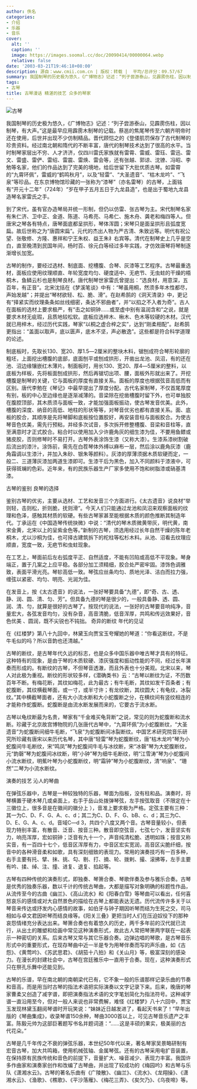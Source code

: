 ```yaml
---
author: 佚名
categories:
- 介绍
- 乐器
- 音乐
cover:
  alt: ''
  caption: ''
  image: https://images.soomal.cc/doc/20090414/00000064.webp
  relative: false
date: '2003-03-21T19:46:18+08:00'
description: 源自：www.cmii.com.cn | 版权：转载 |  平均/总评分：09.57/67
summary: 我国制琴的历史极为悠久，《广博物志》记述：“列子尝游泰山，见霹雳伤柱，因以制琴，有大声。”这是最早应用霹雳木制琴的记载。蔡邕的焦尾琴传至六朝齐明帝时还在使用，后世并出现不少仿制精品。晋代顾恺之的《�登偻肌罚�保存了古代制琴的珍贵资料。经过南北朝和隋代的不断丰富，唐代的制琴技术达到了很高的水平。
tags:
- 古琴
title: 古琴漫话 精湛的技艺 众多的琴家
---
```


![古琴](https://images.soomal.cc/doc/20090414/00000064.webp)

我国制琴的历史极为悠久，《广博物志》记述：“列子尝游泰山，见霹雳伤柱，因以制琴，有大声。”这是最早应用霹雳木制琴的记载。蔡邕的焦尾琴传至六朝齐明帝时还在使用，后世并出现不少仿制精品。晋代顾恺之的《登偻肌罚保存了古代制琴的珍贵资料。经过南北朝和隋代的不断丰富，唐代的制琴技术达到了很高的水平。当时制琴家层出不穷、人才济济，仅四川雷氏家族就有雷霄、雷威、雷珏、雷迅、雷文、雷盛、雷俨、雷绍、雷震、雷焕、雷会等，还有张越、郭谅、沈镣、冯昭、李勉等名家，他们的作品达到了完美的境地，给后世留下大批优质古琴。如雷霄的“九霄环佩”，雷威的“鹤鸣秋月”，以及“轻雷”、“大圣遗音”、“枯木龙吟”、“飞泉”等珍品。在东京博物馆珍藏的一张称为“漆琴”（亦名雷琴）的古琴，上面铭有“开元十二年”（724年）“岁在甲子五月五日于九龙县造”，也是出于蜀地九龙县造琴名家雷氏之手。





到了宋代，虽有官办造琴局并统一形制，但仍以仿雷、张古琴为主。宋代制琴名家有朱仁济、卫中正、金道、陈道、马希亮、马希仁、施木舟、龚老和梅四等人。但唐宋之琴各有特点，唐琴面底都呈拱形，琴体浑圆；宋琴只是面呈拱形且弧度宽扁。故后世称之为“唐圆宋扁”。元代的杰出人物为严古清、朱致远等。明代有祝公望、张敬修、方隆、惠祥和宁王朱权、益王朱礻右宾等。清代在制琴史上几乎是空白，直至晚清到民国年间，杨时百、徐元白等经过多年实践，才仿效唐琴将琴制逐渐增长加宽。





古琴的制作，要经过选材、制底面、挖槽腹、合琴、灰漆等工艺程序。古琴最重选材，面板应使用纹理顺直、年轮宽度均匀、硬度适中、无疤节、无虫蛀的干燥的梧桐木，鱼鳞云杉也是制琴良材。唐代制琴世家雷氏曾提出：“选良材，用意深，五百年，有正音”。北宋沈括在《梦溪笔谈》中有：“琴虽用桐，然须多年木性都尽，声始发越”；并提出“琴材欲轻、松、脆、滑”。在赵希鹄的《洞天清录》中，更记有“择紧实而纹理条条如丝线细密，条达不邪曲者”，并“以掐之不入者为奇”。古人在面板的选材上要求极严，有“击之如铜钟……或至虚中别有温润含和”之说，就是要求木材无疵瑕，且质地较松软。底板应选梓木、楸木、色木等较硬的木材。汉代就已用梓木，经过历代实践，琴家“以桐之虚合梓之实”，达到“刚柔相配”。赵希鹄更指出：“盖面以取声，底以匮声，底木不坚，声必散逸”。这些都是符合科学道理的论述。





制底板时，先取长130、宽20、厚1.5―2厘米的整块木料，锯刨成符合琴形轮廓的粗坯，上面挖出槽腹的底部，底面刨平或刨成拱形，开凿出龙池、凤沼，有的还在池、沼边缘镶嵌红木薄片。制面板时，用长130、宽20、厚4―5厘米的整料，以底板为样板，先将板面刨成拱形，然后再锯切出项、腰，面板外形就出来了。开挖槽腹是制琴的关键，它与面板的厚度有直接关系。面板的厚度也根据弦音高低而有区别。唐代李勉在《琴记》中最早提出了厚度分配。古代名家制琴，不仅首尾厚度有别，板的中心至边缘也是逐渐减薄的。音梁除在挖凿槽腹时留下外，也可单独胶在腹腔顶部，其木质须与面板一致，才能加强面板振动，使古琴发音优美。此外，槽腹的深度、纳音的高低、地柱的形状等等，对琴音优劣也都有直接关系。面、底板的胶合，其顺序是先将琴脚和底板按位置胶好，再安装音柱与面板胶合。为使古琴音色优美，需先行预粘，并经多次试音，多次拆开修整槽腹、音梁和音柱等，直至满意时才正式胶合。粘合时以使用加入少许鹿角灰的细生漆为佳，不要用鱼鳔或猪皮胶，否则修琴时不易打开。古琴外表涂饰生漆（又称大漆）。生漆系漆树割破后流出的漆汁。涂饰前，需先在白茬琴体外缚以麻布一层，然后涂以鹿角灰漆（鹿角霜调以生漆汁，并加入朱砂、银朱等颜料）。灰漆的厚薄须据木质软硬而定，一般二、三道薄灰漆加两道生漆即可。生漆干后为黑色，加入不同颜料于漆液中，可获得斑斓的色彩。近年来，有的民族乐器生产厂家多使用不饱和树脂漆或硝基清漆。





古琴的鉴别 良琴的选择





鉴别古琴的优劣，主要从选材、工艺和发音三个方面进行。《太古遗音》说良材“举则轻，击则松，折则脆，抚则滑”。今天人们只能通过龙池和凤沼来观察面板的纹理和色泽，感触其材质的软硬。有些古琴家甚至能根据木质的颜色推断其制造年代。丁承运在《中国造琴传统抉微》中说：“清代的琴木质微黄带灰，明代黄，南宋金黄，北宋以上的呈紫金色等。”新制的古琴，须选用经过长年自然干燥的陈年老桐木，尤以沙桐为佳，也可择古建筑拆下的柁柱等松杉木料。从池、沼看去纹理应顺直，宽度一致，无疤节和虫蛀现象。





在工艺上，琴面前后左右弧度平正、自然适度，不能有凹陷或高低不平现象。琴身端正，置于几案之上应平稳。各部分加工须精细，胶合处严密牢固。漆饰色调雅致，表面平滑光亮。琴轸高低一致。琴弦应丝条均匀、质地光泽、洁白而拉力强，缠弦以紧密、均匀、明亮、光润为佳。





在发音上，按《太古遗音》的说法，一张好琴要具备“九德”，即“奇、古、透、静、润、圆、清、匀、芳”。但具备九德的琴是很少的，一般具备静、透、圆、润、清、匀，就算是很好的古琴了。按现代的说法，一张好的古琴要音响纯净，音量宏大，各弦发音均匀，没有杂音，高音清脆，低音浑厚，共鸣和传远效果好，音色优美 、圆润，既不尖锐也不钝拙。 奇异的断纹 年代的见证





在《红楼梦》第八十九回中，林黛玉向贾宝玉夸耀她的琴道：“你看这断纹，不是牛毛似的吗？所以音韵也还清越。”





古琴的断纹，是古琴年代久远的标志，也是众多中国乐器中唯古琴才具有的特征。这种特有的现象，是由于琴的木质软硬、漆灰强度和振动性能的不同，经过长年演奏而形成的。有断纹的古琴，不但琴音透澈，而且外表也十分美观。北宋以来，琴人对此极为重视。断纹的形状较多样，《潜确类书》云：“古琴以断纹为证，不历数百年不断。有梅花断，其纹如梅花，此为最古；有牛毛断，其纹如发千百条者；有蛇腹断，其纹横截琴面，或一寸，或半寸许；有龙纹断，其纹圆大；有龟纹，冰裂纹。”其中横截琴面者，还有大小流水断和大小蛇腹断之分，在横纹间有竖纹相连的才能称作蛇腹断。蛇腹断是由流水断发展而来的，它要古于流水断。





古琴以龟纹断最为名贵，琴家有“千金难买龟背断”之说，常见的则为蛇腹断和流水断。珍藏于北京故宫博物院的几张唐代古琴中，“九霄环佩”为小蛇腹断纹，“大圣遗音”为蛇腹断间细牛毛断，“飞泉”为蛇腹断间冰裂断纹。中国艺术研究院音乐研究所珍藏有唐宋以来历代名琴，其中唐“轻雷”琴为蛇腹断纹，唐“枯木龙吟”琴为小蛇腹间牛毛断纹，宋“鸣凤”琴为蛇腹间牛毛与冰纹断，宋“冰磬”琴为大蛇腹断纹，元“韵磬”琴为蛇腹间冰纹断，明“小钟”琴为细牛毛断纹，明“江雪涛”琴为小蛇腹间小流水断纹，明蕉叶琴为小蛇腹断纹，明“霜钟”琴为小蛇腹断纹，清“响泉”、“珊然”二琴为小流水断纹。





演奏的技艺 沁人的琴曲





在弹弦乐器中，古琴是一种较独特的乐器，琴面为指板，没有柱和品。演奏时，将琴横置于硬木琴几或桌面上，右手于岳山处拨弹琴弦，左手按弦取音（不限定在十三徽位上，很多音是在徽间的徽分上 ），音准上要求极为严格。定弦主要有三种：其一为C、D、F、G、A、c、d；其二为C、D、F、G、bB、c、d；其三为C、D、E、G、A、c、d。音域C―d 3，共四个八度又两个音。古琴音量较小，但表现力特别丰富，有散音、泛音、按音三种。散音即空弦音，七弦七个，发音坚实有力，响亮浑厚，宏如铜钟；泛音有九十一个，声音纯清松脆、透明如珠；按音又称实音，有一百四十七个，低音区浑厚有力，中音区宏实宽润，高音区尖脆纤细，按音中的各种滑音柔和如歌，具有深刻细致的表现力。常用的演奏技巧有一百多种，右手主要有托、擘、抹、挑、勾、剔、打、摘、轮、拨剌、撮、滚拂等，左手主要有吟、揉、绰、注、撞、进复、退复、掐起等。





古琴有四种传统的演奏形式，即独奏、琴箫合奏、琴歌伴奏及参与雅乐合奏。古琴是优秀的独奏乐器，数以千计的传统古琴曲，大都是描写对象明确的标题性作品，从流传至今的古曲《幽兰》、《高山流水》和《阳春白雪》等琴曲可以看出，任何喜怒哀乐的感情或对大自然景色的描绘在古琴上都能表达无遗。历代流传许多关于以琴音来传达或抒发内心感情的故事，如伯牙与钟子期因听琴而结为生死之交，司马相如与卓文君因听琴而结良缘等。《阳关三叠》更把当时人们在压迫奴役下的那种哀怨情绪充分表达出来。琴箫合奏也有着悠久的历史，两千多年前的汉代就已流行，从出土的雕塑和绘画中常见这种演奏形式，故此古人常把琴箫两字联在一起表示一种密切的关系。后来古琴又常与其它乐器合奏。边弹边唱的琴歌，是古琴音乐形式中的重要形式，在现存琴曲中近一半是专为用琴伴奏而写的声乐曲，如《古怨》、《黄莺吟》、《苏武思君》、《胡笳十八拍》和《关山月》等，极富深刻的感染力。在漫长的封建社会中，古琴在宫廷雅乐中一直用于合奏。现在，这种演奏形式只在祭孔乐舞中还能见到。





古琴的乐谱，早在南北朝的南朝梁代已有，它不象一般的乐谱那样记录乐曲的节奏和音高，而是用当时古琴的指法术语把实际演奏以文字记录下来。后来，晚唐的琴家曹柔又创造了减字谱，即把演奏指法术语的文字笔划简化为指法符号。这种减字谱一直沿用至今，但对一般人来说也非常费解，难怪《红楼梦》八十六回中，贾宝玉发现林黛玉翻阅琴谱时开玩笑说：“妹妹近日越发进了，看起天书来了！”早年出版的《琴曲集成》，收录琴谱150余种，琴曲3000首以上，可见古琴音乐遗产之丰富。陈毅元帅为这部巨著题写书名并题词道：“……这是丰硕的果实，极美丽的古代花朵。”





古琴是几千年传之不衰的弹弦乐器，本世纪50年代以来，著名琴家吴景略研制有宏音古琴，加大共鸣箱，使用机械弦轴、金属琴弦。还有的古琴采用电扩音装置，在保持原有民族传统和音色的前提下，音量扩大、噪音减少、表现力丰富。我国许多作曲家和演奏家创作和改编了古琴曲，并出现了较成功的《梅园吟》和古琴与乐队《潇湘水云》。古琴的著名乐曲有《广陵散》、《幽兰》、《流水》、《龙翔操》、《潇湘水云》、《渔歌》、《樵歌》、《平沙落雁》、《梅花三弄》、《矣欠乃》、《乌夜啼》等。